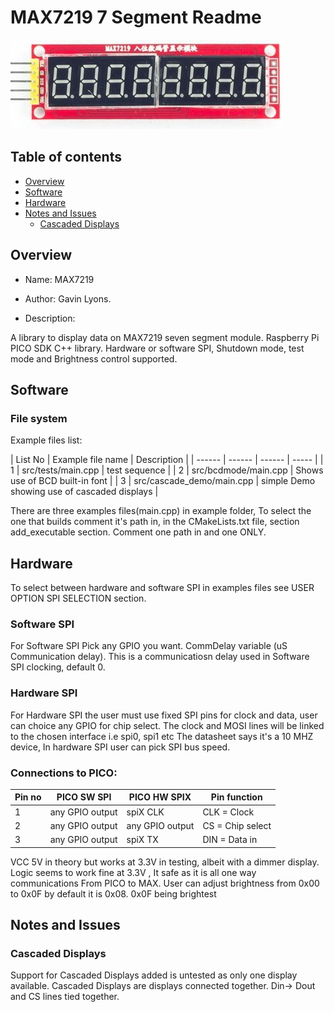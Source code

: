 # MAX7219 7 Segment Readme

[![ max image ](https://github.com/gavinlyonsrepo/MAX7219_7SEG_RPI/blob/main/extra/image/max.jpg)](https://github.com/gavinlyonsrepo/MAX7219_7SEG_RPI/blob/main/extra/image/max.jpg)

## Table of contents

  * [Overview](#overview)
  * [Software](#software)
  * [Hardware](#hardware)
  * [Notes and Issues](#notes-and-issues)
	* [Cascaded Displays](#cascaded-displays)


## Overview

* Name: MAX7219 
* Author: Gavin Lyons.

* Description:

A library to display data on MAX7219 seven segment module.
Raspberry Pi PICO SDK  C++ library.
Hardware or software SPI, Shutdown mode, test mode and Brightness control supported.

## Software

### File system

Example files list:

| List No | Example file name  | Description | 
| ------ | ------ |   ------ | ----- |
| 1 | src/tests/main.cpp | test sequence  |
| 2 | src/bcdmode/main.cpp | Shows use of BCD built-in font |
| 3 | src/cascade_demo/main.cpp | simple Demo showing use of cascaded displays |

There are three examples files(main.cpp) in example folder, To select the one that builds 
comment it's path in, in the CMakeLists.txt file, section add_executable section.
Comment one path in and one ONLY.

## Hardware

To select between hardware and software SPI in examples files see USER OPTION SPI SELECTION section.

### Software SPI

For Software SPI Pick any GPIO you want.
CommDelay variable (uS Communication delay). This is a communicatiosn delay used in Software SPI clocking,
default 0.

### Hardware SPI

For Hardware SPI the user must use fixed SPI pins for clock and data, user can choice any GPIO 
for chip select. The clock and MOSI lines will be linked to the chosen interface i.e spi0, spi1 etc
The datasheet says it's a 10 MHZ device, In hardware SPI user can pick SPI bus speed.

### Connections to PICO:

| Pin no  | PICO SW SPI | PICO HW SPIX | Pin function |
| --- | --- | --- | --- |
| 1 | any GPIO output | spiX CLK |  CLK = Clock |
| 2 | any GPIO output | any GPIO output | CS = Chip select |
| 3 | any GPIO output | spiX TX |  DIN = Data in |


VCC 5V in theory but works at 3.3V in testing, albeit with a dimmer display.
Logic seems to work fine at 3.3V , It safe as it is all one way communications
From PICO to MAX. User can adjust brightness from 0x00 to 0x0F by default it is 0x08. 0x0F being brightest

## Notes and Issues

### Cascaded Displays

Support for Cascaded Displays added is untested as only one display available.
Cascaded Displays are displays connected together. Din-> Dout and CS lines tied together.
